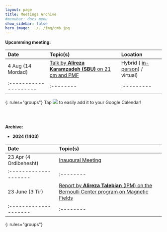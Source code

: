 ```yaml
---
layout: page
title: Meetings Archive
#menubar: docs_menu
show_sidebar: false
hero_image: ../../img/cmb.jpg
---
```


**Upcomming meeting:**


| Date                | Topic(s) | Location |
|:--------------------|:--------|:--------|
|4 Aug (14 Mordad) |[ Talk by **Alireza Karamzadeh (SBU)** on 21 cm and PMF](/Meetings/arxiv/04_08_2024_Alireza_Karamzadeh_21cm_PMF) | Hybrid ( [in-person](https://www.google.com/maps/place/Institute+for+Astronomy/@35.8039058,51.4900625,17z/data=!4m5!3m4!1s0x3f8e051f03317155:0xb31622adb7a45cc1!8m2!3d35.8053223!4d51.4915255)) / virtual)  |
|:--------------------|:--------|:---------|:---------|
{: rules="groups"}
Tap <a target="_blank" href="https://calendar.google.com/calendar/u/0/r/eventedit?text=Cosmic+Magnetism+Group+Meeting&dates=20240804T063000Z/20240804T073000Z&ctz=Asia/Tehran&details=Talk+by%3Ch2%3EAlireza+Karamzadeh%20%3C/h2%3E%3Cul%3E%3Cli%3ETitle:+The+imprint+of+primordial+magnetic+field+on+the+morphology+of+21-cm+fluctuations%3C/li%3E%20%3Cli%3EAbstract:+In+this+talk,+I+am+going+to+explain+the+21-cm+line,+the+importance+of+such+emission+in+studying+magnetic+fields,+and+all+I+know+about+the+relation+between+the+21-cm+line+and+primordial+magnetic+fields+based+on+the+newest+papers+and+presentations.%3C/li%3E%20%3C/ul%3E%3Cp%3EJoin%20us+at+%20%20%3Ca%20href=%22https://www.google.com/maps/place/Institute+for+Astronomy/@35.8039058,51.4900625,17z/data=!4m5!3m4!1s0x3f8e051f03317155:0xb31622adb7a45cc1!8m2!3d35.8053223!4d51.4915255%22%3ESoA+Seminar+Room%3C/a%3E+or+virtually+via%20%20%3Ca%20href=%22https://meet.google.com/jxg-piii-cau%22%3EGoogle+Meet+platform%3C/a%3E%3C/p%3E&location=Hybrid"><img border="0" src="https://www.google.com/calendar/images/ext/gc_button1_en.gif"></a> to easily add it to your Google Calendar!

<br><br>

**Archive:**
- **2024 (1403)**


| Date                | Topic(s) |
|:--------------------|:--------|
|23 Apr (4 Ordibehesht) |[Inaugural Meeting](/Meetings/arxiv/23_04_2024_Inaugural_Meeting) |
|:--------------------|:--------|:---------|:---------|
|23 June (3 Tir)      | [Report by **Alireza Talebian** (IPM) on the Bernoulli Center program on Magnetic Fields](/Meetings/arxiv/17_06_2024_Alireza_Talebian_Bernoulli_Program) |
|:--------------------|:--------|:---------|:---------|
{: rules="groups"}


